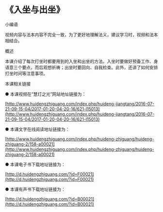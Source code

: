 # 《入坐与出坐》

小编语

视频内容与法本内容不完全一致，为了更好地理解法义，建议学习时，视频和法本相结合。

概述

本课介绍了每次打坐时都要用到的入坐和出坐的方法。入坐时要做好预备工作、身语意三个要点，而后观想祈祷；出坐时要回向、自我检查。此外，还讲了如何安排打坐时间等注意事项。

本课相关链接

● 本课视频在“慧灯之光”网站地址链接为：

[http://www.huidengzhiguang.com/index.php/huideng-jiangtang/2016-07-21-09-15-04/2017-01-20-04-20-16/621-l15013](http://www.huidengzhiguang.com/index.php/huideng-jiangtang/2016-07-21-09-15-04/2017-01-20-04-20-16/621-l15013)

● 本课文字在线阅读地址链接为：

[http://www.huidengzhiguang.com/index.php/huideng-zhiguang/huideng-zhiguang-2/158-a00021](http://www.huidengzhiguang.com/index.php/huideng-zhiguang/huideng-zhiguang-2/158-a00021)

● 本课电子书下载地址链接为：

[http://d.huidengzhiguang.com/?id=F00021](http://d.huidengzhiguang.com/?id=F00021)

● 本课有声书下载地址链接为：

[http://d.huidengzhiguang.com/?id=B00021](http://d.huidengzhiguang.com/?id=B00021)

